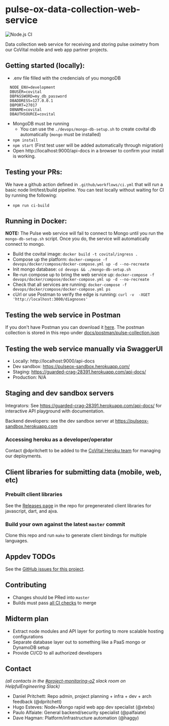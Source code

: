 # pulse-ox-data-collection-web-service

![Node.js CI](https://github.com/CoVital-Project/pulse-ox-data-collection-web-service/workflows/Node.js%20CI/badge.svg)

Data collection web service for receiving and storing pulse oximetry from our CoVital mobile and web app partner projects.

<!-- ## Local development
- Install the versions of `node` and `npm` specified in package.json
- Install deps via `npm install .`
- Verify test suite works with `npm run test`
- Verify basic web app boots with `node src/app.js`
- View the app in your browser at [http://localhost:3000/](http://localhost:3000/) -->

## Getting started (locally):

- .env file filled with the credencials of you mongoDB
```console
  NODE_ENV=development
  DBUSER=covital
  DBPASSWORD=my_db_password
  DBADDRESS=127.0.0.1
  DBPORT=27017
  DBNAME=covital
  DBAUTHSOURCE=covital
```

- MongoDB must be running
  - You can use the `./devops/mongo-db-setup.sh` to create covital db automatically (`mongo` must be installed)
- `npm install`
- `npm start` (First test user will be added automatically through migration)
- Open http://localhost:9000/api-docs in a browser to confirm your install is working.

## Testing your PRs:
We have a github action defined in `.github/workflows/ci.yml` that will run a basic node lint/test/build pipeline. You can test locally without waiting for CI by running the following:
- `npm run ci-build`

## Running in Docker:

__NOTE:__ The Pulse web service will fail to connect to Mongo until you run the `mongo-db-setup.sh` script. Once you do, the service will automatically connect to mongo.

- Build the covital image: `docker build -t covital/ingress .`
- Compose up the platform: `docker-compose -f devops/docker/compose/docker-compose.yml up -d --no-recreate`
- Init mongo database: `cd devops && ./mongo-db-setup.sh`
- Re-run compose up to bring the web service up: `docker-compose -f devops/docker/compose/docker-compose.yml up -d --no-recreate`
- Check that all services are running: `docker-compose -f devops/docker/compose/docker-compose.yml ps`
- cUrl or use Postman to verify the edge is running: `curl -v  -XGET 'http://localhost:3000/diagnoses'`

## Testing the web service in Postman
If you don't have Postman you can download it [here](https://www.postman.com/downloads/). 
The postman collection is stored in this repo under [docs/postman/pulse-collection.json](docs/postman/pulse-collection.json)

## Testing the web service manually via SwaggerUI
- Locally: http://localhost:9000/api-docs
- Dev sandbox: https://pulseox-sandbox.herokuapp.com/
- Staging: https://guarded-crag-28391.herokuapp.com/api-docs/
- Production: N/A

## Staging and dev sandbox servers
Integrators: See https://guarded-crag-28391.herokuapp.com/api-docs/ for interactive API playground with documentation.

Backend developers: see the dev sandbox server at https://pulseox-sandbox.herokuapp.com

### Accessing heroku as a developer/operator
Contact @dpritchett to be added to the [CoVital Heroku team](https://dashboard.heroku.com/teams/covital/apps) for managing our deployments.

## Client libraries for submitting data (mobile, web, etc)

### Prebuilt client libraries
See the [Releases page](https://github.com/CoVital-Project/pulse-ox-data-collection-web-service/releases) in the repo for pregenerated client libraries for javascript, dart, and ajva.

### Build your own against the latest `master` commit
Clone this repo and run `make` to generate client bindings for multiple languages.

## Appdev TODOs

See the [GitHub issues for this project](https://github.com/CoVital-Project/pulse-ox-data-collection-web-service/issues).

## Contributing

- Changes should be PRed into `master`
- Builds must pass [all CI checks](https://github.com/CoVital-Project/pulse-ox-data-collection-web-service/actions) to merge


## Midterm plan

- Extract node modules and API layer for porting to more scalable hosting configurations
- Separate database layer out to something like a PaaS mongo or DynamoDB setup
- Provide CI/CD to all authorized developers

## Contact

_(all contacts in the [#project-monitoring-o2](https://app.slack.com/client/TUTSYURT3/CV52VNTJM) slack room on HelpfulEngineering Slack)_

- Daniel Pritchett: Repo admin, project planning + infra + dev + arch feedback (@dpritchett)
- Hugo Esteves: Node+Mongo rapid web app dev specialist (@xtebs)
- Paulo Alfaiate: General backend/security specialist (@palfaiate)
- Dave Hagman: Platform/infrastructure automation (@haggy)
